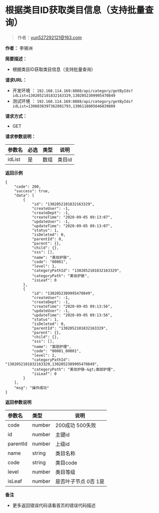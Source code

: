 # 根据类目ID获取类目信息（支持批量查询）

> 作者：yun527292121@163.com

**作者：** 李锡洲

**简要描述：** 

- 根据类目ID获取类目信息（支持批量查询）

**请求URL：** 
- 开发环境 ： `192.168.114.169:8888/api/category/getByIds?idList=1302052101832163329,1302052309995470849`
- 测试环境 ： `192.168.114.169:8888/api/category/getByIds?idList=1306038397362081793,1306118805646839809`
  
**请求方式：**
- GET 


**请求参数说明：** 

|参数名|必选|类型|说明|
|:----    |:---|:----- |-----   |
|idList |是  |数组 |类目id   |

 **返回示例**

``` 
{
    "code": 200,
    "success": true,
    "data": [
        {
            "id": "1302052101832163329",
            "createUser": -1,
            "createDept": -1,
            "createTime": "2020-09-05 09:13:07",
            "updateUser": -1,
            "updateTime": "2020-09-05 09:13:07",
            "status": 1,
            "isDeleted": 0,
            "parentId": 0,
            "parent": {},
            "child": {},
            "sss": [],
            "name": "美妆护肤",
            "code": "00001",
            "level": 1,
            "categoryPathId": "1302052101832163329",
            "categoryPath": "美妆护肤",
            "isLeaf": 0
        },
        {
            "id": "1302052309995470849",
            "createUser": -1,
            "createDept": -1,
            "createTime": "2020-09-05 09:13:56",
            "updateUser": -1,
            "updateTime": "2020-09-05 09:13:56",
            "status": 1,
            "isDeleted": 0,
            "parentId": "1302052101832163329",
            "parent": {},
            "child": {},
            "sss": [],
            "name": "面部护理",
            "code": "00001_00001",
            "level": 2,
            "categoryPathId": "1302052101832163329,1302052309995470849",
            "categoryPath": "美妆护肤-&gt;面部护理",
            "isLeaf": 0
        }
    ],
    "msg": "操作成功"
}
```

 **返回参数说明** 

|参数名|类型|说明|
|:-----  |:-----|-----                           |
|code | number  |200成功 500失败 |
|id |number   |主键id |
|parentId |number   |上级id |
|name|string|类目名称|
|code |string   |类目code |
|level |number   |类目等级 |
|isLeaf|number|是否叶子节点 0否 1是|

 **备注** 

- 更多返回错误代码请看首页的错误代码描述